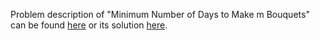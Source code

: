 Problem description of "Minimum Number of Days to Make m Bouquets" can be found 
[here](https://leetcode.com/problems/minimum-number-of-flips-to-convert-binary-matrix-to-zero-matrix/description/) or its solution
[here](https://github.com/aurimas13/Solutions-To-Problems/blob/main/LeetCode/Python%20Solutions/Minimum%20Number%20of%20Days%20to%20Make%20m%20Bouquets/minimum.py).
